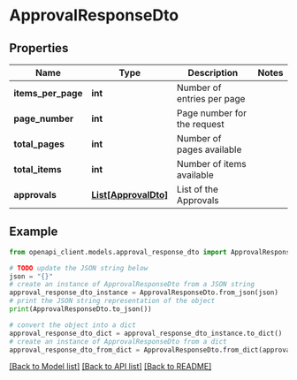# ApprovalResponseDto


## Properties

Name | Type | Description | Notes
------------ | ------------- | ------------- | -------------
**items_per_page** | **int** | Number of entries per page | 
**page_number** | **int** | Page number for the request | 
**total_pages** | **int** | Number of pages available | 
**total_items** | **int** | Number of items available | 
**approvals** | [**List[ApprovalDto]**](ApprovalDto.md) | List of the Approvals | 

## Example

```python
from openapi_client.models.approval_response_dto import ApprovalResponseDto

# TODO update the JSON string below
json = "{}"
# create an instance of ApprovalResponseDto from a JSON string
approval_response_dto_instance = ApprovalResponseDto.from_json(json)
# print the JSON string representation of the object
print(ApprovalResponseDto.to_json())

# convert the object into a dict
approval_response_dto_dict = approval_response_dto_instance.to_dict()
# create an instance of ApprovalResponseDto from a dict
approval_response_dto_from_dict = ApprovalResponseDto.from_dict(approval_response_dto_dict)
```
[[Back to Model list]](../README.md#documentation-for-models) [[Back to API list]](../README.md#documentation-for-api-endpoints) [[Back to README]](../README.md)


